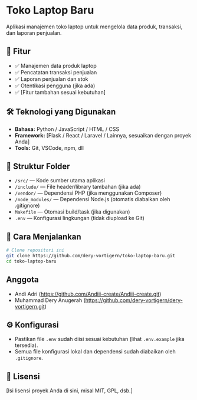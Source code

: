 # Toko Laptop Baru

Aplikasi manajemen toko laptop untuk mengelola data produk, transaksi, dan laporan penjualan.

## 📂 Fitur

- ✅ Manajemen data produk laptop
- ✅ Pencatatan transaksi penjualan
- ✅ Laporan penjualan dan stok
- ✅ Otentikasi pengguna (jika ada)
- ✅ [Fitur tambahan sesuai kebutuhan]

## 🛠️ Teknologi yang Digunakan

- **Bahasa:** Python / JavaScript / HTML / CSS
- **Framework:** [Flask / React / Laravel / Lainnya, sesuaikan dengan proyek Anda]
- **Tools:** Git, VSCode, npm, dll

## 📁 Struktur Folder

- `/src/` — Kode sumber utama aplikasi
- `/include/` — File header/library tambahan (jika ada)
- `/vendor/` — Dependensi PHP (jika menggunakan Composer)
- `/node_modules/` — Dependensi Node.js (otomatis diabaikan oleh .gitignore)
- `Makefile` — Otomasi build/task (jika digunakan)
- `.env` — Konfigurasi lingkungan (tidak diupload ke Git)

## 🚀 Cara Menjalankan

```bash
# Clone repositori ini
git clone https://github.com/dery-vortigern/toko-laptop-baru.git
cd toko-laptop-baru
```
## Anggota
- Andi Adri (https://github.com/Andiii-create/Andiii-create.git)
- Muhammad Dery Anugerah (https://github.com/dery-vortigern/dery-vortigern.git)

## ⚙️ Konfigurasi

- Pastikan file `.env` sudah diisi sesuai kebutuhan (lihat `.env.example` jika tersedia).
- Semua file konfigurasi lokal dan dependensi sudah diabaikan oleh `.gitignore`.

## 📝 Lisensi

[Isi lisensi proyek Anda di sini, misal MIT, GPL, dsb.]
